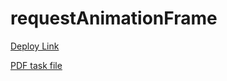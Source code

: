 # requestAnimationFrame
[Deploy Link](https://mike-prybytkin.github.io/requestAnimationFrame/)  

[PDF task file](https://github.com/user-attachments/files/15891624/requestAnimationFrame.task.pdf)
